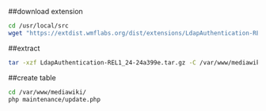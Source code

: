 
##download extension
```bash
cd /usr/local/src
wget "https://extdist.wmflabs.org/dist/extensions/LdapAuthentication-REL1_24-24a399e.tar.gz"
```
##extract
```bash
tar -xzf LdapAuthentication-REL1_24-24a399e.tar.gz -C /var/www/mediawiki/extensions
```

##create table

```bash
cd /var/www/mediawiki/
php maintenance/update.php
```
